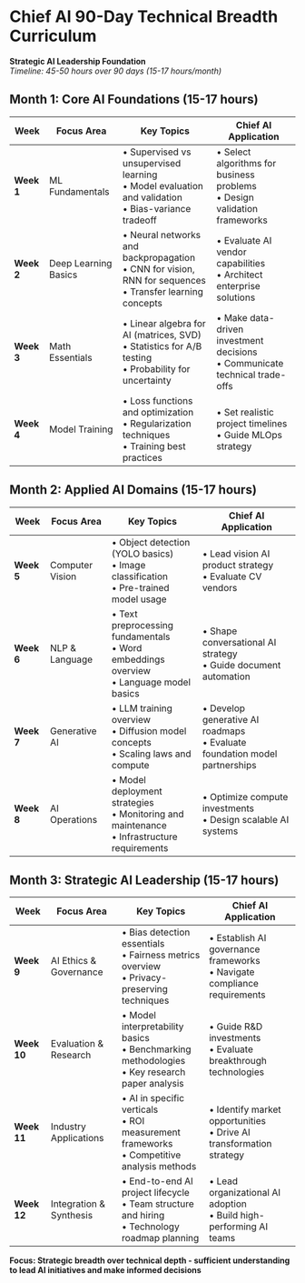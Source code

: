 # Chief AI 90-Day Technical Breadth Curriculum
**Strategic AI Leadership Foundation**  
*Timeline: 45-50 hours over 90 days (15-17 hours/month)*

## Month 1: Core AI Foundations (15-17 hours)

| **Week** | **Focus Area** | **Key Topics** | **Chief AI Application** |
|----------|----------------|----------------|-------------------------|
| **Week 1** | ML Fundamentals | • Supervised vs unsupervised learning<br>• Model evaluation and validation<br>• Bias-variance tradeoff | • Select algorithms for business problems<br>• Design validation frameworks |
| **Week 2** | Deep Learning Basics | • Neural networks and backpropagation<br>• CNN for vision, RNN for sequences<br>• Transfer learning concepts | • Evaluate AI vendor capabilities<br>• Architect enterprise solutions |
| **Week 3** | Math Essentials | • Linear algebra for AI (matrices, SVD)<br>• Statistics for A/B testing<br>• Probability for uncertainty | • Make data-driven investment decisions<br>• Communicate technical trade-offs |
| **Week 4** | Model Training | • Loss functions and optimization<br>• Regularization techniques<br>• Training best practices | • Set realistic project timelines<br>• Guide MLOps strategy |

## Month 2: Applied AI Domains (15-17 hours)

| **Week** | **Focus Area** | **Key Topics** | **Chief AI Application** |
|----------|----------------|----------------|-------------------------|
| **Week 5** | Computer Vision | • Object detection (YOLO basics)<br>• Image classification<br>• Pre-trained model usage | • Lead vision AI product strategy<br>• Evaluate CV vendors |
| **Week 6** | NLP & Language | • Text preprocessing fundamentals<br>• Word embeddings overview<br>• Language model basics | • Shape conversational AI strategy<br>• Guide document automation |
| **Week 7** | Generative AI | • LLM training overview<br>• Diffusion model concepts<br>• Scaling laws and compute | • Develop generative AI roadmaps<br>• Evaluate foundation model partnerships |
| **Week 8** | AI Operations | • Model deployment strategies<br>• Monitoring and maintenance<br>• Infrastructure requirements | • Optimize compute investments<br>• Design scalable AI systems |

## Month 3: Strategic AI Leadership (15-17 hours)

| **Week** | **Focus Area** | **Key Topics** | **Chief AI Application** |
|----------|----------------|----------------|-------------------------|
| **Week 9** | AI Ethics & Governance | • Bias detection essentials<br>• Fairness metrics overview<br>• Privacy-preserving techniques | • Establish AI governance frameworks<br>• Navigate compliance requirements |
| **Week 10** | Evaluation & Research | • Model interpretability basics<br>• Benchmarking methodologies<br>• Key research paper analysis | • Guide R&D investments<br>• Evaluate breakthrough technologies |
| **Week 11** | Industry Applications | • AI in specific verticals<br>• ROI measurement frameworks<br>• Competitive analysis methods | • Identify market opportunities<br>• Drive AI transformation strategy |
| **Week 12** | Integration & Synthesis | • End-to-end AI project lifecycle<br>• Team structure and hiring<br>• Technology roadmap planning | • Lead organizational AI adoption<br>• Build high-performing AI teams |

**Focus: Strategic breadth over technical depth - sufficient understanding to lead AI initiatives and make informed decisions**
